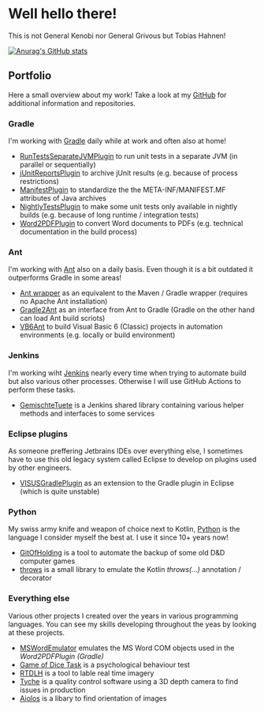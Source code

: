 # Well hello there!

This is not General Kenobi nor General Grivous but Tobias Hahnen!

[![Anurag's GitHub stats](https://github-readme-stats.vercel.app/api?username=thahnen)](https://github.com/anuraghazra/github-readme-stats)

## Portfolio

Here a small overview about my work! Take a look at my [GitHub](https://github.com/thahnen) for additional information and repositories.

### Gradle

I'm working with [Gradle](https://gradle.org) daily while at work and often also at home!

- [RunTestsSeparateJVMPlugin](https://github.com/thahnen/RunTestsSeparateJVMPlugin) to run unit tests in a separate JVM (in parallel or sequentially)
- [jUnitReportsPlugin](https://github.com/VISUS-Health-IT-GmbH/jUnitReportsPlugin) to archive jUnit results (e.g. because of process restrictions)
- [ManifestPlugin](https://github.com/VISUS-Health-IT-GmbH/ManifestPlugin) to standardize the the META-INF/MANIFEST.MF attributes of Java archives
- [NightlyTestsPlugin](https://github.com/VISUS-Health-IT-GmbH/NightlyTestsPlugin) to make some unit tests only available in nightly builds (e.g. because of long runtime / integration tests)
- [Word2PDFPlugin](https://github.com/VISUS-Health-IT-GmbH/Word2PDFPlugin) to convert Word documents to PDFs (e.g. technical documentation in the build process)

### Ant

I'm working with [Ant](https://ant.apache.org) also on a daily basis. Even though it is a bit outdated it outperforms Gradle in some areas!

- [Ant wrapper](https://github.com/thahnen/ant-wrapper) as an equivalent to the Maven / Gradle wrapper (requires no Apache Ant installation)
- [Gradle2Ant](https://github.com/thahnen/Gradle2Ant) as an interface from Ant to Gradle (Gradle on the other hand can load Ant build scriots)
- [VB6Ant](https://github.com/thahnen/VB6Ant) to build Visual Basic 6 (Classic) projects in automation environments (e.g. locally or build environment)

### Jenkins

I'm working wiht [Jenkins](https://www.jenkins.io) nearly every time when trying to automate build but also various other processes. Otherwise I will use GitHub Actions to perform these tasks.

- [GemischteTuete](https://github.com/VISUS-Health-IT-GmbH/GemischteTuete) is a Jenkins shared library containing various helper methods and interfaces to some services

### Eclipse plugins

As someone preffering Jetbrains IDEs over everything else, I sometimes have to use this old legacy system called Eclipse to develop on plugins used by other engineers.

- [VISUSGradlePlugin](https://github.com/VISUS-Health-IT-GmbH/VISUSGradlePlugin) as an extension to the Gradle plugin in Eclipse (which is quite unstable)

### Python

My swiss army knife and weapon of choice next to Kotlin, [Python](https://www.python.org) is the language I consider myself the best at. I use it since 10+ years now!

- [GitOfHolding](https://github.com/thahnen/GitOfHolding) is a tool to automate the backup of some old D&D computer games
- [throws](https://github.com/thahnen/throws) is a small library to emulate the Kotlin *throws(...)* annotation / decorator

### Everything else

Various other projects I created over the years in various programming languages. You can see my skills developing throughout the yeas by looking at these projects.

- [MSWordEmulator](https://github.com/VISUS-Health-IT-GmbH/MSWordEmulator) emulates the MS Word COM objects used in the *Word2PDFPlugin (Gradle)*
- [Game of Dice Task](https://github.com/thahnen/gdt-allgpsy-publish) is a psychological behaviour test
- [RTDLH](https://github.com/thahnen/Offline-Labeling-Helper) is a tool to lable real time imagery
- [Tyche](https://github.com/thahnen/Tyche) is a quality control software using a 3D depth camera to find issues in production
- [Aiolos](https://github.com/thahnen/Aiolos) is a libary to find orientation of images
